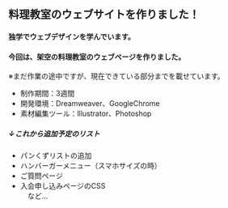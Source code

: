 ## 料理教室のウェブサイトを作りました！
#### 独学でウェブデザインを学んでいます。
#### 今回は、架空の料理教室のウェブページを作りました。<br>
※まだ作業の途中ですが、現在できている部分までを載せています。<br>

- 制作期間：3週間
- 開発環境：Dreamweaver、GoogleChrome
- 素材編集ツール：Illustrator、Photoshop

##### ↓これから追加予定のリスト
- パンくずリストの追加
- ハンバーガーメニュー（スマホサイズの時）
- ご質問ページ
- 入会申し込みページのCSS<br>
　など…

